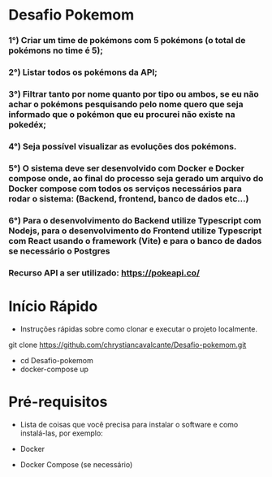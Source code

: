 # Desafio Pokemom 

### 1°) Criar um time de pokémons com 5 pokémons (o total de pokémons no time é 5);

### 2°) Listar todos os pokémons da API;

### 3°) Filtrar tanto por nome quanto por tipo ou ambos, se eu não achar o pokémons pesquisando pelo nome quero que seja informado que o pokémon que eu procurei não existe na pokedéx;

### 4°) Seja possível visualizar as evoluções dos pokémons.

### 5°) O sistema deve ser desenvolvido com Docker e Docker compose onde, ao final do processo seja gerado um arquivo do Docker compose com todos os serviços necessários para rodar o sistema: (Backend, frontend, banco de dados etc...)

### 6°) Para o desenvolvimento do Backend utilize Typescript com Nodejs, para o desenvolvimento do Frontend utilize Typescript com React usando o framework (Vite) e para o banco de dados se necessário o Postgres

### Recurso API a ser utilizado: https://pokeapi.co/


# Início Rápido

* Instruções rápidas sobre como clonar e executar o projeto localmente.

git clone https://github.com/chrystiancavalcante/Desafio-pokemom.git

* cd Desafio-pokemom
* docker-compose up


# Pré-requisitos

* Lista de coisas que você precisa para instalar o software e como instalá-las, por exemplo:

* Docker
* Docker Compose (se necessário)

